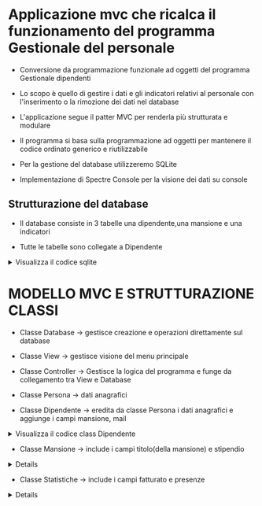 # Applicazione mvc che ricalca il funzionamento del programma  Gestionale del personale 
- Conversione da programmazione funzionale ad oggetti del programma Gestionale dipendenti

- Lo scopo è quello di gestire i dati e gli indicatori relativi al personale con l'inserimento o la rimozione dei dati nel database
- L'applicazione segue il patter MVC per renderla più strutturata e modulare
- Il programma si basa sulla programmazione ad oggetti per mantenere  il codice ordinato generico e riutilizzabile
- Per la gestione del database utilizzeremo SQLite
- Implementazione di Spectre Console per la visione dei dati su console

## Strutturazione del database

- Il database consiste in 3 tabelle una dipendente,una mansione e una indicatori

- Tutte le tabelle sono collegate a Dipendente

<details>

<summary>Visualizza il codice sqlite</summary>

```sql

CREATE TABLE IF NOT EXISTS dipendente (id INTEGER PRIMARY KEY, nome TEXT, cognome TEXT, dataDiNascita DATE, mail TEXT,  mansioneId INTEGER,indicatoriId INTEGER,  FOREIGN KEY(mansioneId) REFERENCES mansione(id),FOREIGN KEY(indicatoriId) REFERENCES indicatori(id)) ;

CREATE TABLE IF NOT EXISTS mansione (id INTEGER PRIMARY KEY AUTOINCREMENT, titolo TEXT UNIQUE,stipendio REAL);

CREATE TABLE IF NOT EXISTS indicatori (id INTEGER PRIMARY KEY AUTOINCREMENT, fatturato DOUBLE,presenze INTEGER);



```

</details>

# MODELLO MVC E STRUTTURAZIONE CLASSI

- Classe Database -> gestisce creazione e operazioni direttamente sul database

- Classe View -> gestisce visione del menu principale

- Classe Controller -> Gestisce la logica del programma e funge da collegamento tra View e Database

- Classe Persona -> dati anagrafici

- Classe Dipendente -> eredita da classe Persona i dati anagrafici e aggiunge i campi  mansione, mail

<details>

<summary>Visualizza il codice class Dipendente</summary>

```c#
public class Dipendente : Persona{
     public Mansione Mansione{get;set;}  // connette Dipendente a Mnasione

     public string Mail{get;set;}

     public double Stipendio{get;set;}
      public Statistiche Statistiche { get; set; } // connette le due classi Dipendente Statistiche

public Dipendente(string nome,string cognome,string dataNascita,string mail,Mansione mansione Statistiche statistiche): base (nome,cognome,dataNascita)
{
    
    this.Mansione = mansione;
    this.Mail = mail;
    this.Statistiche = statistiche;  //assegna le statistiche al dipendente
}

}

```
</details>

- Classe Mansione -> include i campi titolo(della mansione) e stipendio

<details>

```c#

public class Mansione
{
    public int Id { get; set; }  // L'Id sarà gestito dal database
    public string Titolo { get; set; }
    public double Stipendio { get; set; }

    // Costruttore che accetta solo titolo e stipendio
    public Mansione(string titolo, double stipendio)
    {
        Titolo = titolo;
        Stipendio = stipendio;
    }
}



```

</details>

- Classe Statistiche -> include i campi fatturato e presenze

<details>

```c#

public class Statistiche{
   // public int Id{ get; set; }
    public int Performance{ get; set; }

    public double Assenze{ get; set; }

    public Statistiche(int performance,int assenze){
        
        Performance = performance;
        Assenze = assenze;
    }
}

    ```

</details>